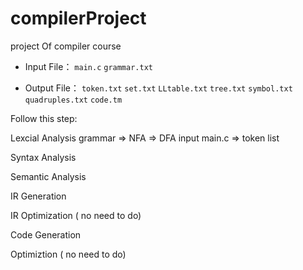 compilerProject
===============

project Of compiler course

- Input File：
  `main.c`
  `grammar.txt`

- Output File：
  `token.txt`
  `set.txt`
  `LLtable.txt`
  `tree.txt`
  `symbol.txt`
  `quadruples.txt`
  `code.tm`

Follow this step:

  Lexcial Analysis
    grammar => NFA => DFA
    input main.c => token list

  Syntax Analysis

  Semantic Analysis

  IR Generation

  IR Optimization ( no need to do)

  Code Generation

  Optimiztion ( no need to do)
